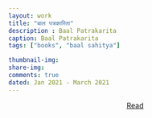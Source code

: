 ```yaml
---
layout: work
title: "बाल पत्रकारिता"
description : Baal Patrakarita
caption: Baal Patrakarita
tags: ["books", "baal sahitya"]

thumbnail-img: 
share-img: 
comments: true
dated: Jan 2021 - March 2021
---
```



<!-- <img src="/assets/img/work/molvae.png" width="600"> -->


<center>
<a class="btn-github" href="https://drive.google.com/file/d/1YZ2tSwniKDe0ugIsG4V6pDd2Ghb3j6sJ/view?usp=sharing" >
  Read
</a>
</center>